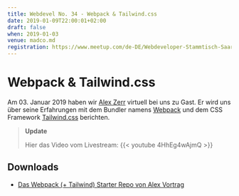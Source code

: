 ```yaml
---
title: Webdevel No. 34 - Webpack & Tailwind.css
date: 2019-01-09T22:00:01+02:00
draft: false
when: 2019-01-03
venue: madco.md
registration: https://www.meetup.com/de-DE/Webdeveloper-Stammtisch-Saar/events/256478966/
---
```


# Webpack & Tailwind.css

Am 03. Januar 2019 haben wir [Alex Zerr](https://github.com/xelaz) virtuell bei uns zu Gast. Er wird uns über seine Erfahrungen mit dem Bundler namens [Webpack](http://webpack.js.org/) und dem CSS Framework [Tailwind.css](https://tailwindcss.com/) berichten.

> **Update**
> 
> Hier das Video vom Livestream:
> {{< youtube 4HhEg4wAjmQ >}}

## Downloads

- [Das Webpack (+ Tailwind) Starter Repo von Alex Vortrag](https://github.com/webdevelopersaar/januar_webpack-starter)